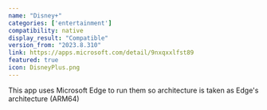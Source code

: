 ```yaml
---
name: "Disney+"
categories: ['entertainment']
compatibility: native
display_result: "Compatible"
version_from: "2023.8.310"
link: https://apps.microsoft.com/detail/9nxqxxlfst89
featured: true
icon: DisneyPlus.png
---
```


This app uses Microsoft Edge to run them so architecture is taken as Edge's architecture (ARM64)
